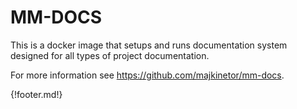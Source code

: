 ﻿# MM-DOCS

This is a docker image that setups and runs documentation system designed for all types of project documentation.

For more information see https://github.com/majkinetor/mm-docs.

{!footer.md!}

